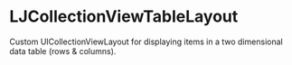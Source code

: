 LJCollectionViewTableLayout
===========================

Custom UICollectionViewLayout for displaying items in a two dimensional data table (rows &amp; columns).

